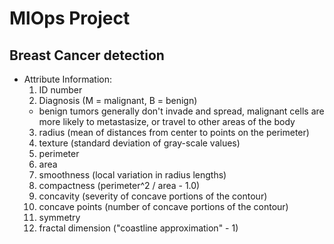 # MlOps Project

## Breast Cancer detection

- Attribute Information:
  1. ID number
  2. Diagnosis (M = malignant, B = benign)
  - benign tumors generally don't invade and spread, malignant cells are more likely to metastasize, or travel to other areas of the body
  3. radius (mean of distances from center to points on the perimeter)
  4. texture (standard deviation of gray-scale values)
  5. perimeter
  6. area
  7. smoothness (local variation in radius lengths)
  8. compactness (perimeter^2 / area - 1.0)
  9. concavity (severity of concave portions of the contour)
  10. concave points (number of concave portions of the contour)
  11. symmetry
  12. fractal dimension ("coastline approximation" - 1)
